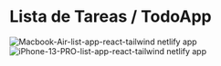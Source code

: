 # Lista de Tareas / TodoApp

![Macbook-Air-list-app-react-tailwind netlify app](https://github.com/user-attachments/assets/623ee60f-899f-435b-86e5-1db8e28dfc71) ![iPhone-13-PRO-list-app-react-tailwind netlify app](https://github.com/user-attachments/assets/50e7d784-e971-4d90-b29e-93428a4cc9fc)


